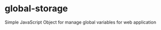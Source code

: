global-storage
==============

Simple JavaScript Object for manage global variables for web application
